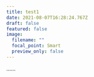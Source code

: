 ```yaml
---
title: test1
date: 2021-08-07T16:28:24.767Z
draft: false
featured: false
image:
  filename: ""
  focal_point: Smart
  preview_only: false
---
```

......